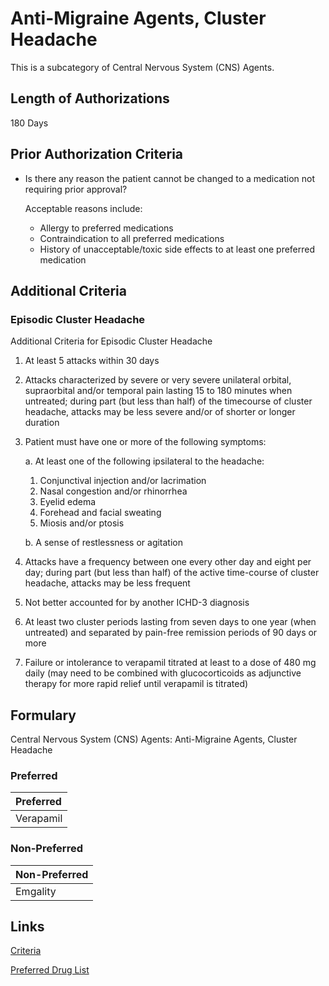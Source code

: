 # Anti-Migraine Agents, Cluster Headache

This is a subcategory of Central Nervous System (CNS) Agents.

## Length of Authorizations

180 Days

## Prior Authorization Criteria

- Is there any reason the patient cannot be changed to a medication not requiring prior approval?

  Acceptable reasons include:

  - Allergy to preferred medications
  - Contraindication to all preferred medications
  - History of unacceptable/toxic side effects to at least one preferred medication

## Additional Criteria
### Episodic Cluster Headache

Additional Criteria for Episodic Cluster Headache

1. At least 5 attacks within 30 days
2. Attacks characterized by severe or very severe unilateral orbital, supraorbital and/or temporal pain lasting 15 to 180 minutes when untreated; during part (but less than half) of the timecourse of cluster headache, attacks may be less severe and/or of shorter or longer duration
3. Patient must have one or more of the following symptoms:

    a. At least one of the following ipsilateral to the headache:

      1. Conjunctival injection and/or lacrimation
      2. Nasal congestion and/or rhinorrhea
      3. Eyelid edema
      4. Forehead and facial sweating
      5. Miosis and/or ptosis

    b. A sense of restlessness or agitation

4. Attacks have a frequency between one every other day and eight per day; during part (but less than half) of the active time-course of cluster headache, attacks may be less frequent
5. Not better accounted for by another ICHD-3 diagnosis
6. At least two cluster periods lasting from seven days to one year (when untreated) and separated by pain-free remission periods of 90 days or more
7. Failure or intolerance to verapamil titrated at least to a dose of 480 mg daily (may need to be combined with glucocorticoids as adjunctive therapy for more rapid relief until verapamil is titrated)

## Formulary

Central Nervous System (CNS) Agents: Anti-Migraine Agents, Cluster Headache

### Preferred

| Preferred |
| :-------- |
| Verapamil |

### Non-Preferred

| Non-Preferred |
| :------------ |
| Emgality      |

## Links

[Criteria](https://pharmacy.medicaid.ohio.gov/sites/default/files/20221001_UPDL_Criteria_APPROVED.pdf#page=24)

[Preferred Drug List](https://pharmacy.medicaid.ohio.gov/sites/default/files/20221001_UPDL_APPROVED_.pdf#page=13)